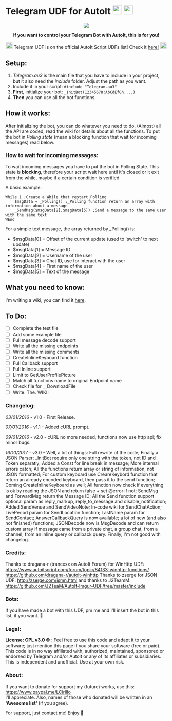 # Telegram UDF for AutoIt <img src="https://s30.postimg.org/h95ulyoap/telegram_icon.png" width="28"> <img src="https://s27.postimg.org/3oe3w5l4j/autoit_icon.png" width="28">

<p align="center">
  <img src="https://s27.postimg.org/8nstpg3v7/Def_Banner.png"><br>
</p>
<p align="center">
<b>If you want to control your Telegram Bot with AutoIt, this is for you!</b><br>
</p>
<p align="center">
  <img src="http://icons.iconarchive.com/icons/paomedia/small-n-flat/1024/star-icon.png" width="20">
  Telegram UDF is on the official AutoIt Script UDFs list! Check it <a href="https://www.autoitscript.com/wiki/User_Defined_Functions#Social_Media_and_other_Website_API">here!</a></b>
  <img src="http://icons.iconarchive.com/icons/paomedia/small-n-flat/1024/star-icon.png" width="20">
</p>

## Setup:

1. _Telegram.au3_ is the main file that you have to include in your project, but it also need the _include_ folder. Adjust the path as you want.
2. Include it in your script: `#include "Telegram.au3"`
3. **First**, initialize your bot: `_InitBot(12345678:AbCdEfGh....)`
4. **Then** you can use all the bot functions.

## How it works:
After initializing the bot, you can do whatever you need to do. (Almost) all the API are coded, read the wiki for details about all the functions. To put the bot in _Polling state_ (mean a blocking function that wait for incoming messages) read below.

### How to wait for incoming messages:

To wait incoming messages you have to put the bot in Polling State. This state is **blocking**, therefore your script wait here until it's closed or it exit from the while, maybe if a certain condition is verified.

A basic example:

```autoit
While 1 ;Create a While that restart Polling
	$msgData = _Polling() ;_Polling function return an array with information about a message
	_SendMsg($msgData[2],$msgData[5]) ;Send a message to the same user with the same text
WEnd
```
For a simple text message, the array returned by _Polling() is:
*	$msgData[0] = Offset of the current update (used to 'switch' to next update)
*	$msgData[1] = Message ID
*	$msgData[2] = Username of the user
*	$msgData[3] = Chat ID, use for interact with the user
*	$msgData[4] = First name of the user
*	$msgData[5] = Text of the message
	
## What you need to know:
I'm writing a wiki, you can find it [here](https://github.com/xLinkOut/telegram-udf-autoit/wiki).

## To Do:

- [ ] Complete the test file
- [ ] Add some example file
- [ ] Full message decode support
- [ ] Write all the missing endpoints
- [ ] Write all the missing comments
- [ ] CreateInlineKeyboard function
- [ ] Full Callback support
- [ ] Full Inline support
- [ ] Limit to GetUserProfilePicture
- [ ] Match all functions name to original Endpoint name
- [ ] Check file for \_\_DownloadFile
- [ ] Write. The. WIKI!

### Changelog:
_03/01/2016_ - v1.0 - First Release.

_07/01/2016_ - v1.1 - Added cURL prompt.

_09/01/2016_ - v2.0 - cURL no more needed, functions now use http api; fix minor bugs.

_16/10/2017_ - v3.0 - Well, a lot of things: Full rewrite of the code; Finally a JSON Parser; _InitBot require only one string with the token, not ID and Token separatly; Added a Const for line break in message; More internal errors catch; All the functions return array or string of information, not JSON formatted; For custom keyboard use CreareKeybord function that return an already encoded keyboard, then pass it to the send function; Coming CreateInlineKeyboard as well; All function now check if everything is ok by reading the JSON and return false + set @error if not; SendMsg and ForwardMsg return the Message ID; All the Send function support optional param as reply\_markup, reply\_to\_message and disable\_notification; Added SendVenue and SendVideoNote; In-code wiki for SendChatAction; LivePeriod param for SendLocation function; LastName param for SendContact; AnswerCallbackQuery is now available; a lot of new (and also not finished) functions; JSONDecode now is MsgDecode and can return custom array if message came from a private chat, a group chat, from a channel, from an inline query or callback query. Finally, I'm not good with changelog.


### Credits:
Thanks to dragana-r (trancexx on AutoIt Forum) for WinHttp UDF:  
	https://www.autoitscript.com/forum/topic/84133-winhttp-functions/  
	https://github.com/dragana-r/autoit-winhttp
Thanks to zserge for JSON UDF: http://zserge.com/jsmn.html
 and thanks to J2TeamM: https://github.com/J2TeaM/AutoIt-Imgur-UDF/tree/master/include


### Bots:
If you have made a bot with this UDF, pm me and I'll insert the bot in this list, if you want. 🚀

### Legal:
**License: GPL v3.0 ©** : Feel free to use this code and adapt it to your software; just mention this page if you share your software (free or paid).  
This code is in no way affiliated with, authorized, maintained, sponsored or endorsed by Telegram and/or AutoIt or any of its affiliates or subsidiaries. This is independent and unofficial. Use at your own risk.

### About:
If you want to donate for support my (future) works, use this: https://www.paypal.me/LCirillo  
I'll appreciate. Also, names of those who donated will be written in an **'Awesome list'** (if you agree).

For support, just contact me! Enjoy 🎉

